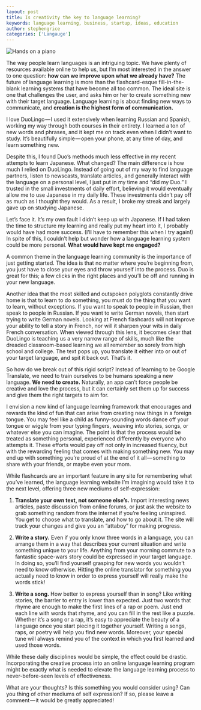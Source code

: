```yaml
---
layout: post
title: Is creativity the key to language learning?
keywords: language learning, business, startup, ideas, education
author: stephengrice
categories: ['Langauge']
---
```


![Hands on a piano](/blog/assets/img/articles/is-creativity-the-key-to-language-learning/piano.jpeg)

The way people learn languages is an intriguing topic. We have plenty of resources available online to help us, but I’m most interested in the answer to one question: **how can we improve upon what we already have?** The future of language learning is more than the flashcard-esque fill-in-the-blank learning systems that have become all too common. The ideal site is one that challenges the user, and asks him or her to create something new with their target language. Language learning is about finding new ways to communicate, and **creation is the highest form of communication.**

I love DuoLingo — I used it extensively when learning Russian and Spanish, working my way through both courses in their entirety. I learned a ton of new words and phrases, and it kept me on track even when I didn’t want to study. It’s beautifully simple — open your phone, at any time of day, and learn something new.

Despite this, I found Duo’s methods much less effective in my recent attempts to learn Japanese. What changed? The main difference is how much I relied on DuoLingo. Instead of going out of my way to find language partners, listen to newscasts, translate articles, and generally interact with the language on a personal level, I just put in my time and “did my Duo.” I trusted in the small investments of daily effort, believing it would eventually allow me to use Japanese in my daily life. These investments didn’t pay off as much as I thought they would. As a result, I broke my streak and largely gave up on studying Japanese.

Let’s face it. It’s my own fault I didn’t keep up with Japanese. If I had taken the time to structure my learning and really put my heart into it, I probably would have had more success. (I’ll have to remember this when I try again!) In spite of this, I couldn’t help but wonder how a language learning system could be more personal. **What would have kept me engaged?**

A common theme in the language learning community is the importance of just getting started. The idea is that no matter where you’re beginning from, you just have to close your eyes and throw yourself into the process. Duo is great for this; a few clicks in the right places and you’ll be off and running in your new language.

Another idea that the most skilled and outspoken polyglots constantly drive home is that to learn to do something, you must do the thing that you want to learn, without exceptions. If you want to speak to people in Russian, then speak to people in Russian. If you want to write German novels, then start trying to write German novels. Looking at French flashcards will not improve your ability to tell a story in French, nor will it sharpen your wits in daily French conversation. When viewed through this lens, it becomes clear that DuoLingo is teaching us a very narrow range of skills, much like the dreaded classroom-based learning we all remember so sorely from high school and college. The text pops up, you translate it either into or out of your target language, and spit it back out. That’s it.

So how do we break out of this rigid script? Instead of learning to be Google Translate, we need to train ourselves to be humans speaking a new language. **We need to create.** Naturally, an app can’t force people be creative and love the process, but it can certainly set them up for success and give them the right targets to aim for.

I envision a new kind of language learning framework that encourages and rewards the kind of fun that can arise from creating new things in a foreign tongue. You may feel like a child as funny-sounding words dance off your tongue or wiggle from your typing fingers, weaving into stories, songs, or whatever else you can imagine. The point is that the process would be treated as something personal, experienced differently by everyone who attempts it. These efforts would pay off not only in increased fluency, but with the rewarding feeling that comes with making something new. You may end up with something you’re proud of at the end of it all — something to share with your friends, or maybe even your mom.

While flashcards are an important feature in any site for remembering what you’ve learned, the language learning website I’m imagining would take it to the next level, offering three new mediums of self-expression:

1. **Translate your own text, not someone else’s.** Import interesting news articles, paste discussion from online forums, or just ask the website to grab something random from the internet if you’re feeling uninspired. You get to choose what to translate, and how to go about it. The site will track your changes and give you an “attaboy” for making progress.

2. **Write a story.** Even if you only know three words in a language, you can arrange them in a way that describes your current situation and write something unique to your life. Anything from your morning commute to a fantastic space-wars story could be expressed in your target language. In doing so, you’ll find yourself grasping for new words you wouldn’t need to know otherwise. Hitting the online translator for something you actually need to know in order to express yourself will really make the words stick!

3. **Write a song.** How better to express yourself than in song? Like writing stories, the barrier to entry is lower than expected. Just two words that rhyme are enough to make the first lines of a rap or poem. Just end each line with words that rhyme, and you can fill in the rest like a puzzle. Whether it’s a song or a rap, it’s easy to appreciate the beauty of a language once you start piecing it together yourself. Writing a songs, raps, or poetry will help you find new words. Moreover, your special tune will always remind you of the context in which you first learned and used those words.

While these daily disciplines would be simple, the effect could be drastic. Incorporating the creative process into an online language learning program might be exactly what is needed to elevate the language learning process to never-before-seen levels of effectiveness.

What are your thoughts? Is this something you would consider using? Can you thing of other mediums of self expression? If so, please leave a comment — it would be greatly appreciated!

